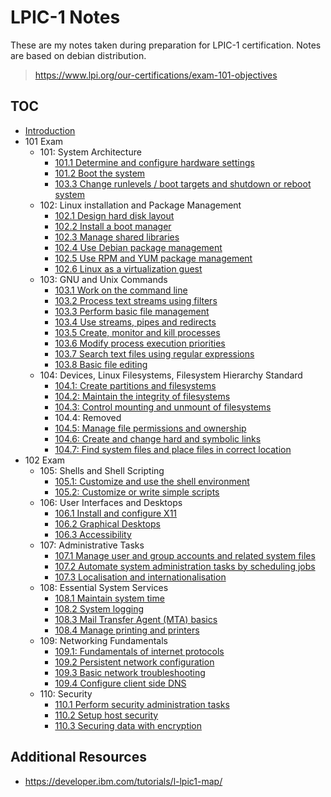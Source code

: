 # LPIC-1 Notes

These are my notes taken during preparation for LPIC-1 certification. Notes are based on debian distribution.

> https://www.lpi.org/our-certifications/exam-101-objectives

## TOC

* [Introduction](./introduction)
* 101 Exam
  * 101: System Architecture
    * [101.1 Determine and configure hardware settings](./101/1)
    * [101.2 Boot the system](./101/2)
    * [103.3 Change runlevels / boot targets and shutdown or reboot system](./101/3)
  * 102: Linux installation and Package Management
    * [102.1 Design hard disk layout](./102/1)
    * [102.2 Install a boot manager](./102/2)
    * [102.3 Manage shared libraries](./102/3)
    * [102.4 Use Debian package management](./102/4)
    * [102.5 Use RPM and YUM package management](./102/5)
    * [102.6 Linux as a virtualization guest](./102/6)
  * 103: GNU and Unix Commands
    * [103.1 Work on the command line](./103/1)
    * [103.2 Process text streams using filters](./103/2)
    * [103.3 Perform basic file management](./103/3)
    * [103.4 Use streams, pipes and redirects](./103/4)
    * [103.5 Create, monitor and kill processes](./103/5)
    * [103.6 Modify process execution priorities](./103/6)
    * [103.7 Search text files using regular expressions](./103/7)
    * [103.8 Basic file editing](./103/8)
  * 104: Devices, Linux Filesystems, Filesystem Hierarchy Standard
    * [104.1: Create partitions and filesystems](./104/1)
    * [104.2: Maintain the integrity of filesystems](./104/2)
    * [104.3: Control mounting and unmount of filesystems](./104/3)
    * 104.4: Removed
    * [104.5: Manage file permissions and ownership](./104/5)
    * [104.6: Create and change hard and symbolic links](./104/6)
    * [104.7: Find system files and place files in correct location](./104/7)
* 102 Exam
  * 105: Shells and Shell Scripting
    * [105.1: Customize and use the shell environment](./105/1)
    * [105.2: Customize or write simple scripts](./105/2)
  * 106: User Interfaces and Desktops
    * [106.1 Install and configure X11](./106/1)
    * [106.2 Graphical Desktops](./106/2)
    * [106.3 Accessibility](./106/3)
  * 107: Administrative Tasks
    * [107.1 Manage user and group accounts and related system files](./107/1)
    * [107.2 Automate system administration tasks by scheduling jobs](./107/2)
    * [107.3 Localisation and internationalisation](./107/3)
  * 108: Essential System Services
    * [108.1 Maintain system time](./108/1)
    * [108.2 System logging](./108/2)
    * [108.3 Mail Transfer Agent (MTA) basics](./108/3)
    * [108.4 Manage printing and printers](./108/4)
  * 109: Networking Fundamentals
    * [109.1: Fundamentals of internet protocols](./109/1)
    * [109.2 Persistent network configuration](./109/2)
    * [109.3 Basic network troubleshooting](./109/3)
    * [109.4 Configure client side DNS](./109/4)
  * 110: Security
    * [110.1 Perform security administration tasks](./110/1)
    * [110.2 Setup host security](./110/2)
    * [110.3 Securing data with encryption](./110/3)

## Additional Resources

* <https://developer.ibm.com/tutorials/l-lpic1-map/>
